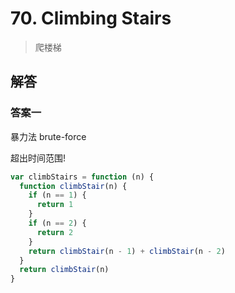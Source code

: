 # 70. Climbing Stairs

> 爬楼梯

## 解答

### 答案一

暴力法 brute-force

超出时间范围!

```js
var climbStairs = function (n) {
  function climbStair(n) {
    if (n == 1) {
      return 1
    }
    if (n == 2) {
      return 2
    }
    return climbStair(n - 1) + climbStair(n - 2)
  }
  return climbStair(n)
}
```
